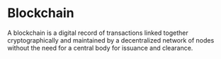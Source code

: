 # Blockchain

A blockchain is a digital record of transactions linked together cryptographically and maintained by a decentralized network of nodes without the need for a central body for issuance and clearance.
